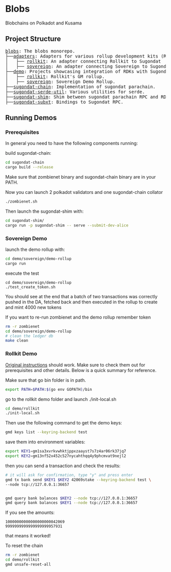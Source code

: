 # Blobs

Blobchains on Polkadot and Kusama

## Project Structure

<pre>
<a href=".">blobs</a>: The blobs monorepo.
├──<a href="./adapters">adapters</a>: Adapters for various rollup development kits (RDK).
│   ├── <a href="./adapters/rollkit">rollkit</a>: An adapter connecting Rollkit to Sugondat
│   ├── <a href="./adapters/sovereign">sovereign</a>: An adapter connecting Sovereign to Sugondat.
├──<a href="./demo">demo</a>: Projects showcasing integration of RDKs with Sugondat.
│   ├── <a href="./demo/rollkit">rollkit</a>: Rollkit's GM rollup.
│   ├── <a href="./demo/sovereign">sovereign</a>: Sovereign Demo Rollup.
├──<a href="./sugondat-chain">sugondat-chain</a>: Implementation of sugondat parachain.
├──<a href="./sugondat-serde-util">sugondat-serde-util</a>: Various utilities for serde.
├──<a href="./sugondat-shim">sugondat-shim</a>: Shim between sugondat parachain RPC and RDK adapters.
├──<a href="./sugondat-subxt">sugondat-subxt</a>: Bindings to Sugondat RPC.
</pre>

## Running Demos

### Prerequisites

In general you need to have the following components running:

build sugondat-chain:

``` sh
cd sugondat-chain
cargo build --release
```

Make sure that zombienet binary and sugondat-chain binary are in your PATH.

Now you can launch 2 polkadot validators and one sugondat-chain collator

``` sh
./zombienet.sh
```

Then launch the sugondat-shim with:

``` sh
cd sugondat-shim/
cargo run -p sugondat-shim -- serve --submit-dev-alice
``````

### Sovereign Demo

launch the demo rollup with:

``` sh
cd demo/sovereign/demo-rollup
cargo run
```

execute the test

```
cd demo/sovereign/demo-rollup
./test_create_token.sh
```

You should see at the end that a batch of two transactions was correctly pushed in the DA, fetched back and then executed in the rollup to create and mint 4000 new tokens

If you want to re-run zombienet and the demo rollup remember token

``` sh
rm -r zombienet
cd demo/sovereign/demo-rollup
# clean the ledger db
make clean
```

### Rollkit Demo

[Original instructions](https://rollkit.dev/tutorials/gm-world) should work. Make sure to check them
out for prerequisites and other details. Below is a quick summary for reference.

Make sure that go bin folder is in path.

```sh
export PATH=$PATH:$(go env GOPATH)/bin
```

go to the rollkit demo folder and launch ./init-local.sh

``` sh
cd demo/rollkit
./init-local.sh
```

Then use the following command to get the demo keys:

``` sh
gmd keys list --keyring-backend test
```

save them into environment variables:

``` sh
export KEY1=gm1sa3xvrkvwhktjppxzaayst7s7z4ar06rk37jq7
export KEY2=gm13nf52x452c527nycahthqq4y9phcmvat9nejl2
```

then you can send a transaction and check the results:

```sh
# it will ask for confirmation, type "y" and press enter
gmd tx bank send $KEY1 $KEY2 42069stake --keyring-backend test \
--node tcp://127.0.0.1:36657


gmd query bank balances $KEY2 --node tcp://127.0.0.1:36657
gmd query bank balances $KEY1 --node tcp://127.0.0.1:36657
```

If you see the amounts:

```
10000000000000000000042069
9999999999999999999957931
```

that means it worked!

To reset the chain

```sh
rm -r zombienet
cd demo/rollkit
gmd unsafe-reset-all
```
